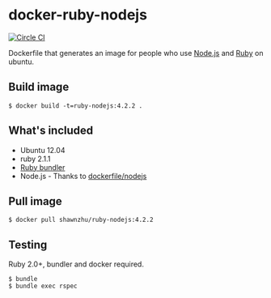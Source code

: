 # docker-ruby-nodejs

[![Circle CI](https://circleci.com/gh/shawnzhu/docker-ruby-nodejs.svg?style=shield)](https://circleci.com/gh/shawnzhu/docker-ruby-nodejs)

Dockerfile that generates an image for people who use [Node.js](http://nodejs.org/) and [Ruby](https://www.ruby-lang.org/) on ubuntu.

## Build image

    $ docker build -t=ruby-nodejs:4.2.2 .

## What's included

* Ubuntu 12.04
* ruby 2.1.1
* [Ruby bundler](https://github.com/bundler/bundler/)
* Node.js - Thanks to [dockerfile/nodejs](https://github.com/dockerfile/nodejs)

## Pull image

    $ docker pull shawnzhu/ruby-nodejs:4.2.2

## Testing

Ruby 2.0+, bundler and docker required.

    $ bundle
    $ bundle exec rspec

